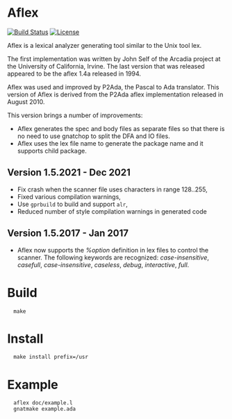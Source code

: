 # Aflex

[![Build Status](https://img.shields.io/jenkins/s/http/jenkins.vacs.fr/Aflex.svg)](http://jenkins.vacs.fr/job/Aflex/)
[![License](http://img.shields.io/badge/license-UCI-blue.svg)](LICENSE)


Aflex is a lexical analyzer generating tool similar to the Unix tool lex.

The first implementation was written by John Self of the Arcadia project
at the University of California, Irvine.  The last version that was released
appeared to be the aflex 1.4a released in 1994.

Aflex was used and improved by P2Ada, the Pascal to Ada translator.
This version of Aflex is derived from the P2Ada aflex implementation
released in August 2010.

This version brings a number of improvements:

- Aflex generates the spec and body files as separate files so that
  there is no need to use gnatchop to split the DFA and IO files.
- Aflex uses the lex file name to generate the package name and
  it supports child package.

## Version 1.5.2021 - Dec 2021

- Fix crash when the scanner file uses characters in range 128..255,
- Fixed various compilation warnings,
- Use `gprbuild` to build and support `alr`,
- Reduced number of style compilation warnings in generated code

## Version 1.5.2017 - Jan 2017

- Aflex now supports the *%option* definition in lex files to control the scanner.
  The following keywords are recognized: *case-insensitive*, *casefull*, *case-insensitive*,
  *caseless*, *debug*, *interactive*, *full*.

# Build

```
  make
```

# Install
```
  make install prefix=/usr
```

# Example
```
  aflex doc/example.l
  gnatmake example.ada
```

